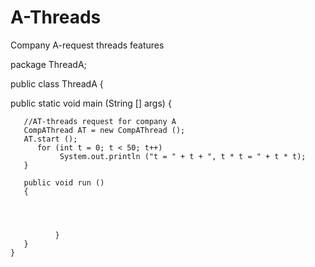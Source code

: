 # A-Threads
Company A-request threads features

package ThreadA;

public class ThreadA {

   public static void main (String [] args)
	   {
	   
	   //AT-threads request for company A
	   CompAThread AT = new CompAThread ();
	   AT.start ();
	      for (int t = 0; t < 50; t++)
	           System.out.println ("t = " + t + ", t * t = " + t * t);
	   }
	   
	   public void run ()
	   {
	   
	   
	   
	   
	   	      }
	   }
	}

